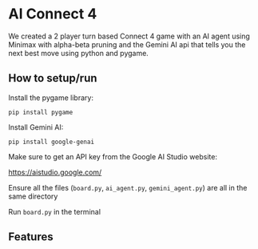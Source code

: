 # AI Connect 4
We created a 2 player turn based Connect 4 game with an AI agent using Minimax with alpha-beta pruning and the Gemini AI api that tells you the next best move using python and pygame.

## How to setup/run
Install the pygame library:
```plaintext
pip install pygame
```

Install Gemini AI:
```plaintext
pip install google-genai
```

Make sure to get an API key from the Google AI Studio website:

https://aistudio.google.com/

Ensure all the files (```board.py```, ```ai_agent.py```, ```gemini_agent.py```) are all in the same directory

Run ```board.py``` in the terminal

## Features
